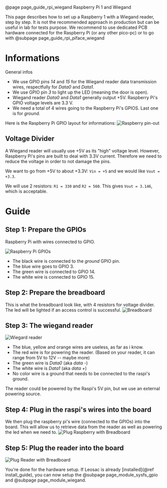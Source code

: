 @page page_guide_rpi_wiegand Raspberry Pi 1 and Wiegand

This page describes how to set up a Raspberry 1 with a Wiegand reader, step by step.
It is not the recommended approach in production but can be useful in lab for tests
purpose. We recommend to use dedicated PCB hardware connected for the Raspberry Pi
(or any other pico-pc) or to go with @subpage page_guide_rpi_piface_wiegand

Informations
============

General infos

 * We use GPIO pins *14* and *15* for the Wiegand reader data transmission wires, respectfully for *Data0* and *Data1*.
 * We use GPIO pin *3* to light up the LED (meaning the door is open).
 * Wiegand reader *Data0* and *Data1* generally output +5V. Raspberry Pi's GPIO voltage levels are 3.3 V.
 * We need a total of 4 wires going to the Raspberry Pi's GPIOS. Last one is for *ground*.

Here is the Raspberry Pi GPIO layout for informations:
![Raspberry pin-out](raspberry-pi-rev2-gpio-pinout.jpg)

Voltage Divider
---------------

A Wiegand reader will usually use +5V as its "high" voltage level. However, Raspberry Pi's pins are built to deal with 3.3V current. Therefore we need to reduce the voltage in order to not damage the pins.

We want to go from +5V to about +3.3V: `Vin = +5` and we would like `Vout = +3.3`.

We will use 2 resistors: `R1 = 330` and `R2 = 560`. This gives `Vout = 3.146`, which is acceptable.

Guide
=====

Step 1: Prepare the GPIOs
-------------------------
Raspberry Pi with wires connected to GPIO.

![Raspberry Pi GPIOs](wiegand_voltdivider1.jpg)

 * The black wire is connected to the *ground* GPIO pin.
 * The blue wire goes to GPIO 3.
 * The green wire is connected to GPIO 14.
 * The white wire is connected to GPIO 15.

Step 2: Prepare the breadboard
------------------------------
This is what the breadboard look like, with 4 resistors for voltage divider. The led will be lighted if an access control is successful.
![Breadboard](wiegand_voltdivider2.jpg)

Step 3: The wiegand reader
--------------------------
![Wiegard reader](wiegand_voltdivider3.jpg)

 * The blue, yellow and orange wires are useless, as far as i know.
 * The red wire is for powering the reader. (Based on your reader, it can range from 5V to 12V -- maybe more)
 * The green wire is *Data0* (aka *data -*)
 * The white wire is *Data1* (aka *data +*)
 * No color wire is a ground that needs to be connected to the raspi's ground.

The reader could be powered by the Raspi's 5V pin, but we use an external powering source.

Step 4: Plug in the raspi's wires into the board
------------------------------------------------
We then plug the raspberry pi's wire (connected to the GPIOs) into the board. This will allow us to retrieve data from the reader as well as powering the led when we need to.
![Plug Raspberry with Breadboard](wiegand_voltdivider4.jpg)

Step 5: Plug the reader into the board
------------------------------------------------
![Plug Reader with Breadboard](wiegand_voltdivider5.jpg)

You're done for the hardware setup. If Leosac is already [installed](@ref install_guide), you can now setup the @subpage page_module_sysfs_gpio and @subpage page_module_wiegand.
